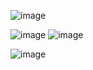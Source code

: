 ![image](https://github.com/user-attachments/assets/eb5258a2-3043-4761-8a30-9f02833706a4)


![image](https://github.com/user-attachments/assets/676e77fd-0709-44b5-b018-30fc1bed7cca)
![image](https://github.com/user-attachments/assets/4989b024-fa78-4e27-a70c-71b6b8109a5b)



![image](https://github.com/user-attachments/assets/e409d2b9-6ccd-4e4d-b1a1-64087f055cf9)
